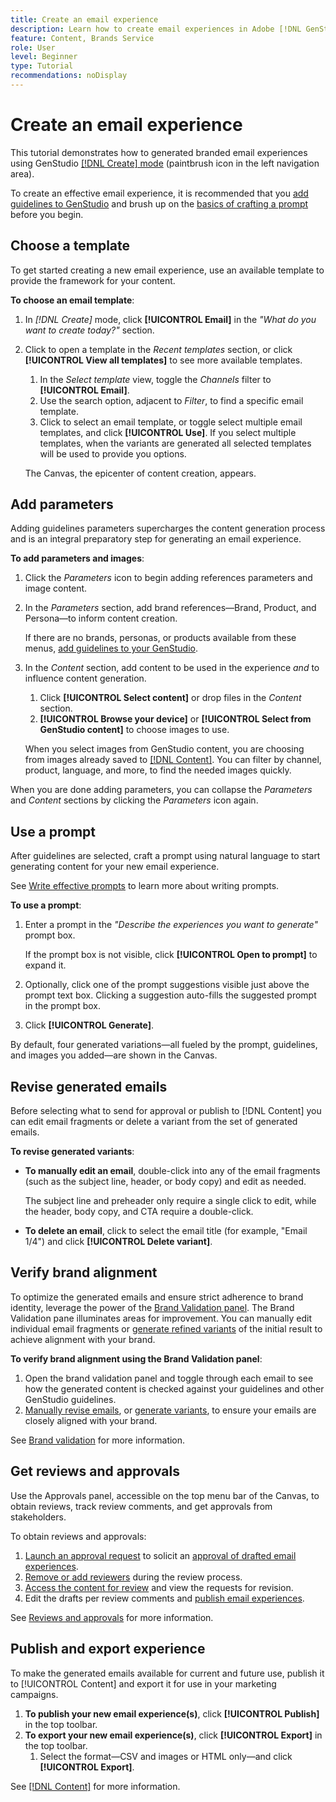 ```yaml
---
title: Create an email experience
description: Learn how to create email experiences in Adobe [!DNL GenStudio].
feature: Content, Brands Service
role: User
level: Beginner
type: Tutorial
recommendations: noDisplay
---
```


# Create an email experience

This tutorial demonstrates how to generated branded email experiences using GenStudio [[!DNL Create] mode](/help/user-guide/create/overview.md) (paintbrush icon in the left navigation area).

To create an effective email experience, it is recommended that you [add guidelines to GenStudio](/help/user-guide/guidelines/add-guidelines.md) and brush up on the [basics of crafting a prompt](/help/user-guide/effective-prompts.md) before you begin.

## Choose a template

To get started creating a new email experience, use an available template to provide the framework for your content.

**To choose an email template**:

1. In _[!DNL Create]_ mode, click **[!UICONTROL Email]** in the _"What do you want to create today?"_ section.
1. Click to open a template in the _Recent templates_ section, or click **[!UICONTROL View all templates]** to see more available templates.
   1. In the _Select template_ view, toggle the _Channels_ filter to **[!UICONTROL Email]**.
   1. Use the search option, adjacent to _Filter_, to find a specific email template.
   1. Click to select an email template, or toggle select multiple email templates, and click **[!UICONTROL Use]**. If you select multiple templates, when the variants are generated all selected templates will be used to provide you options.

   The Canvas, the epicenter of content creation, appears.

## Add parameters

Adding guidelines parameters supercharges the content generation process and is an integral preparatory step for generating an email experience.

**To add parameters and images**:

1. Click the _Parameters_ icon to begin adding references parameters and image content.
1. In the _Parameters_ section, add brand references—Brand, Product, and Persona—to inform content creation.

   If there are no brands, personas, or products available from these menus, [add guidelines to your GenStudio](/help/user-guide/guidelines/add-guidelines.md).

1. In the _Content_ section, add content to be used in the experience *and* to influence content generation.
   1. Click **[!UICONTROL Select content]** or drop files in the _Content_ section.
   1. **[!UICONTROL Browse your device]** or **[!UICONTROL Select from GenStudio content]** to choose images to use.

   When you select images from GenStudio content, you are choosing from images already saved to [[!DNL Content]](/help/user-guide/content/overview.md). You can filter by channel, product, language, and more, to find the needed images quickly.

When you are done adding parameters, you can collapse the *Parameters* and *Content* sections by clicking the _Parameters_ icon again.

## Use a prompt

After guidelines are selected, craft a prompt using natural language to start generating content for your new email experience.

See [Write effective prompts](/help/user-guide/effective-prompts.md) to learn more about writing prompts.

**To use a prompt**:

1. Enter a prompt in the _"Describe the experiences you want to generate"_ prompt box.

   If the prompt box is not visible, click **[!UICONTROL Open to prompt]** to expand it.

1. Optionally, click one of the prompt suggestions visible just above the prompt text box. Clicking a suggestion auto-fills the suggested prompt in the prompt box.
1. Click **[!UICONTROL Generate]**.

By default, four generated variations—all fueled by the prompt, guidelines, and images you added—are shown in the Canvas.

## Revise generated emails

Before selecting what to send for approval or publish to [!DNL Content] you can edit email fragments or delete a variant from the set of generated emails.

**To revise generated variants**:

* **To manually edit an email**, double-click into any of the email fragments (such as the subject line, header, or body copy) and edit as needed.

   The subject line and preheader only require a single click to edit, while the header, body copy, and CTA require a double-click.

* **To delete an email**, click to select the email title (for example, "Email 1/4") and click **[!UICONTROL Delete variant]**.

## Verify brand alignment

To optimize the generated emails and ensure strict adherence to brand identity, leverage the power of the [Brand Validation panel](/help/user-guide/guidelines/brand-validation.md#brand-validation-panel). The Brand Validation pane illuminates areas for improvement. You can manually edit individual email fragments or [generate refined variants](/help/user-guide/create/generate-variants.md) of the initial result to achieve alignment with your brand.

**To verify brand alignment using the Brand Validation panel**:

1. Open the brand validation panel and toggle through each email to see how the generated content is checked against your guidelines and other GenStudio guidelines.
1. [Manually revise emails](#revise-generated-emails), or [generate variants](/help/user-guide/create/generate-variants.md), to ensure your emails are closely aligned with your brand.

See [Brand validation](/help/user-guide/guidelines/brand-validation.md#use-brand-validation-to-improve-content) for more information.

## Get reviews and approvals

Use the Approvals panel, accessible on the top menu bar of the Canvas, to obtain reviews, track review comments, and get approvals from stakeholders.

To obtain reviews and approvals:

1. [Launch an approval request](/help/user-guide/approvals/request-review.md) to solicit an [approval of drafted email experiences](/help/user-guide/approvals/approve-content.md).
1. [Remove or add reviewers](/help/user-guide/approvals/review-and-edit.md#manage-approvals) during the review process.
1. [Access the content for review](/help/user-guide/approvals/review-and-edit.md#access-content-for-review) and view the requests for revision.
1. Edit the drafts per review comments and [publish email experiences](#publish-and-export-experience).

See [Reviews and approvals](/help/user-guide/approvals/overview.md) for more information.

## Publish and export experience

To make the generated emails available for current and future use, publish it to [!UICONTROL Content] and export it for use in your marketing campaigns.

1. **To publish your new email experience(s)**, click **[!UICONTROL Publish]** in the top toolbar.
1. **To export your new email experience(s)**, click **[!UICONTROL Export]** in the top toolbar.
   1. Select the format—CSV and images or HTML only—and click **[!UICONTROL Export]**.

See [[!DNL Content]](/help/user-guide/content/overview.md#search-and-find-approved-content) for more information.

